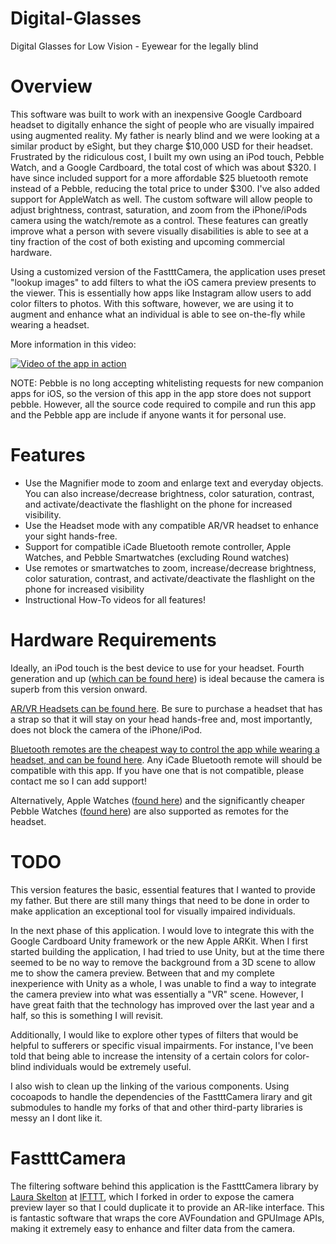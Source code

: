 # Digital-Glasses
Digital Glasses for Low Vision - Eyewear for the legally blind

Overview
========
This software was built to work with an inexpensive Google Cardboard headset to digitally enhance the sight of people who are visually impaired using augmented reality. My father is nearly blind and we were looking at a similar product by eSight, but they charge $10,000 USD for their headset. Frustrated by the ridiculous cost, I built my own using an iPod touch, Pebble Watch, and a Google Cardboard, the total cost of which was about $320. I have since included support for a more affordable $25 bluetooth remote instead of a Pebble, reducing the total price to under $300. I've also added support for AppleWatch as well. The custom software will allow people to adjust brightness, contrast, saturation, and zoom from the iPhone/iPods camera using the watch/remote as a control. These features can greatly improve what a person with severe visually disabilities is able to see at a tiny fraction of the cost of both existing and upcoming commercial hardware. 

Using a customized version of the FastttCamera, the application uses preset "lookup images" to add filters to what the iOS camera preview presents to the viewer. This is essentially how apps like Instagram allow users to add color filters to photos. With this software, however, we are using it to augment and enhance what an individual is able to see on-the-fly while wearing a headset. 

More information in this video: 

[![Video of the app in action](https://img.youtube.com/vi/xJJuWGkk544/0.jpg)](http://www.youtube.com/watch?v=xJJuWGkk544)

NOTE: Pebble is no long accepting whitelisting requests for new companion apps for iOS, so the version of this app in the app store does not support pebble. However, all the source code required to compile and run this app and the Pebble app are include if anyone wants it for personal use. 

Features
========
* Use the Magnifier mode to zoom and enlarge text and everyday objects. You can also increase/decrease brightness, color saturation, contrast, and activate/deactivate the flashlight on the phone for increased visibility. 
* Use the Headset mode with any compatible AR/VR headset to enhance your sight hands-free. 
* Support for compatible iCade Bluetooth remote controller, Apple Watches, and Pebble Smartwatches (excluding Round watches)
* Use remotes or smartwatches to zoom, increase/decrease brightness, color saturation, contrast, and activate/deactivate the flashlight on the phone for increased visibility
* Instructional How-To videos for all features!

Hardware Requirements
========
Ideally, an iPod touch is the best device to use for your headset. Fourth generation and up ([which can be found here](https://www.amazon.com/gp/search?ie=UTF8&tag=prophetstud07-20&linkCode=ur2&linkId=c1c173d0e74c5e7bcce4dabd5cf667bd&camp=1789&creative=9325&index=aps&keywords=ipod%20touch)) is ideal because the camera is superb from this version onward. 

[AR/VR Headsets can be found here](https://www.amazon.com/gp/product/B072JJDV3G/ref=as_li_tl?ie=UTF8&camp=1789&creative=9325&creativeASIN=B072JJDV3G&linkCode=as2&tag=prophetstud07-20&linkId=0650f88eed6de2b4379d3255daba2b50). Be sure to purchase a headset that has a strap so that it will stay on your head hands-free and, most importantly, does not block the camera of the iPhone/iPod. 

[Bluetooth remotes are the cheapest way to control the app while wearing a headset, and can be found here](https://www.amazon.com/gp/search?ie=UTF8&tag=prophetstud07-20&linkCode=ur2&linkId=de3a9866fb0a7bdb9863629a4e3ec8f8&camp=1789&creative=9325&index=aps&keywords=iCade%20bluetooth%20remote). Any iCade Bluetooth remote will should be compatible with this app. If you have one that is not compatible, please contact me so I can add support! 

Alternatively, Apple Watches ([found here](https://www.amazon.com/gp/search?ie=UTF8&tag=prophetstud07-20&linkCode=ur2&linkId=c1c173d0e74c5e7bcce4dabd5cf667bd&camp=1789&creative=9325&index=aps&keywords=apple%20watch)) and the significantly cheaper Pebble Watches ([found here](https://www.amazon.com/gp/search?ie=UTF8&tag=prophetstud07-20&linkCode=ur2&linkId=c1c173d0e74c5e7bcce4dabd5cf667bd&camp=1789&creative=9325&index=aps&keywords=pebble%20watch)) are also supported as remotes for the headset. 

TODO
========
This version features the basic, essential features that I wanted to provide my father. But there are still many things that need to be done in order to make application an exceptional tool for visually impaired individuals. 

In the next phase of this application. I would love to integrate this with the Google Cardboard Unity framework or the new Apple ARKit. When I first started building the application, I had tried to use Unity, but at the time there seemed to be no way to remove the background from a 3D scene to allow me to show the camera preview. Between that and my complete inexperience with Unity as a whole, I was unable to find a way to integrate the camera preview into what was essentially a "VR" scene.  However, I have great faith that the technology has improved over the last year and a half, so this is something I will revisit.  

Additionally, I would like to explore other types of filters that would be helpful to sufferers or specific visual impairments. For instance, I've been told that being able to increase the intensity of a certain colors for color-blind individuals would be extremely useful. 

I also wish to clean up the linking of the various components. Using cocoapods to handle the dependencies of the FastttCamera lirary and git submodules to handle my forks of that and other third-party libraries is messy an I dont like it. 

FastttCamera
========
The filtering software behind this application is the FastttCamera library by [Laura Skelton](https://github.com/lauraskelton) at [IFTTT](https://ifttt.com/), which I forked in order to expose the camera preview layer so that I could duplicate it to provide an AR-like interface.  This is fantastic software that wraps the core AVFoundation and GPUImage APIs, making it extremely easy to enhance and filter data from the camera. 
